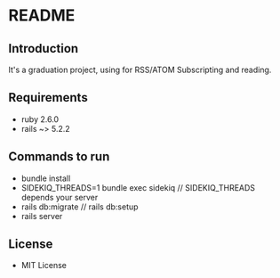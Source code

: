 # README

## Introduction
It's a graduation project, using for RSS/ATOM Subscripting and reading.

## Requirements
* ruby 2.6.0
* rails ~> 5.2.2

## Commands to run
* bundle install
* SIDEKIQ_THREADS=1 bundle exec sidekiq // SIDEKIQ_THREADS depends your server
* rails db:migrate  // rails db:setup 
* rails server

## License
* MIT License
